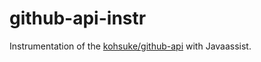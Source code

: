 # github-api-instr

Instrumentation of the [kohsuke/github-api](https://github.com/kohsuke/github-api) with Javaassist.